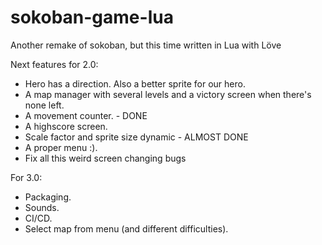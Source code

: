 # sokoban-game-lua
Another remake of sokoban, but this time written in Lua with Löve

Next features for 2.0:

- Hero has a direction. Also a better sprite for our hero.
- A map manager with several levels and a victory screen when there's none left.
- A movement counter. - DONE
- A highscore screen.
- Scale factor and sprite size dynamic - ALMOST DONE
- A proper menu :).
- Fix all this weird screen changing bugs

For 3.0:

- Packaging.
- Sounds.
- CI/CD.
- Select map from menu (and different difficulties).
